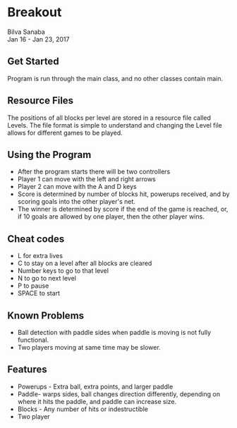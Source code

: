 # Breakout
Bilva Sanaba  
Jan 16 - Jan 23, 2017  

## Get Started
Program is run through the main class, and no other classes contain main. 


## Resource Files
The positions of all blocks per level are stored in a resource file called Levels. The file format is simple to understand and changing the Level file allows for different games to be played. 

## Using the Program
* After the program starts there will be two controllers
* Player 1 can move with the left and right arrows
* Player 2 can move with the A and D keys
* Score is determined by number of blocks hit, powerups received, and by scoring goals into the other player's net.
* The winner is determined by score if the end of the game is reached, or, if 10 goals are allowed by one player, then the other player wins. 

## Cheat codes
* L for extra lives
* C to stay on a level after all blocks are cleared
* Number keys to go to that level
* N to go to next level
* P to pause
* SPACE to start

## Known Problems
* Ball detection with paddle sides when paddle is moving is not fully functional. 
* Two players moving at same time may be slower. 

## Features
* Powerups - Extra ball, extra points, and larger paddle
* Paddle- warps sides, ball changes direction differently, depending on where it hits the paddle, and paddle can increase size. 
* Blocks - Any number of hits or indestructible
* Two player




